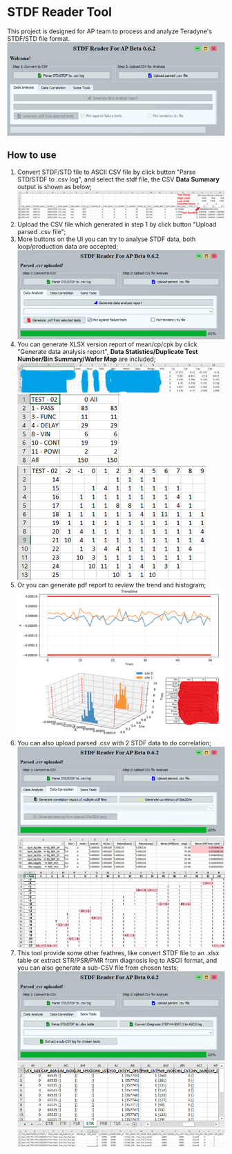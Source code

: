 # STDF Reader Tool

This project is designed for AP team to process and analyze Teradyne's STDF/STD file format.
![GUI](/img/Win_Capture.PNG)

## How to use

1. Convert STDF/STD file to ASCII CSV file by click button "Parse STD/STDF to .csv log", and select the stdf file, the CSV **Data Summary** output is shown as below;
![Data Summary](/img/Win_Capture4.PNG "Data Summary")
2. Upload the CSV file which generated in step 1 by click button "Upload parsed .csv file";
3. More buttons on the UI you can try to analyse STDF data, both loop/production data are accepted;
![Semantic description of image](/img/Win_Capture3.PNG)
4. You can generate XLSX version report of mean/cp/cpk by click "Generate data analysis report", **Data Statistics/Duplicate Test Number/Bin Summary/Wafer Map** are included;
![Semantic description of image](/img/Win_Capture2.PNG)
![Bin Summary](/img/Bin_Summary.PNG "Bin Summary")
![Wafer Map](/img/Wafer_Map.PNG "Wafer Map")
5. Or you can generate pdf report to review the trend and histogram;
![Semantic description of image](/img/PDF_Capture.PNG)
6. You can also upload parsed .csv with 2 STDF data to do correlation;
![Semantic description of image](/img/Win_Capture6.PNG)
![Semantic description of image](/img/Correlation_table.PNG)
![Semantic description of image](/img/Wafer_Map_Cmp.PNG)
7. This tool provide some other feathres, like convert STDF file to an .xlsx table or extract STR/PSR/PMR from diagnosis log to ASCII format, and you can also generate a sub-CSV file from chosen tests;
![Semantic description of image](/img/Win_Capture5.PNG)
![Semantic description of image](/img/Xlsx_Capture.PNG)
![Semantic description of image](/img/Diagnosis_Cap.PNG)